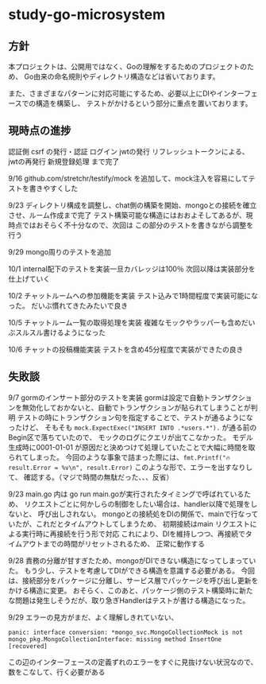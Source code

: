 # study-go-microsystem

## 方針

本プロジェクトは、公開用ではなく、Goの理解をするためのプロジェクトのため、
Go由来の命名規則やディレクトリ構造などは省いております。

また、さまざまなパターンに対応可能にするため、必要以上にDIやインターフェースでの構造を構築し、
テストがかけるという部分に重点を置いております。

## 現時点の進捗

認証側
csrf の発行・認証
ログイン jwtの発行
リフレッシュトークンによる、jwtの再発行
新規登録処理
まで完了

9/16
github.com/stretchr/testify/mock を追加して、mock注入を容易にしてテストを書きやすくした

9/23
ディレクトリ構成を調整し、chat側の構築を開始、mongoとの接続を確立させ、ルーム作成まで完了
テスト構築可能な構造にはおおよそしてあるが、現時点ではおそらく不十分なので、次回は
この部分のテストを書きながら調整を行う

9/29
mongo周りのテストを追加

10/1
internal配下のテストを実装一旦カバレッジは100％
次回以降は実装部分を仕上げていく

10/2
チャットルームへの参加機能を実装
テスト込みで1時間程度で実装可能になった。
だいぶ慣れてきたみたいで良き

10/5
チャットルーム一覧の取得処理を実装
複雑なモックやラッパーも含めだいぶスルスル書けるようになった

10/6
チャットの投稿機能実装
テストを含め45分程度で実装ができたの良き

## 失敗談
9/7 
gormのインサート部分のテストを実装
gormは設定で自動トランザクションを無効化しておかないと、自動でトランザクションが貼られてしまうことが判明
テストの時にトランザクション句を指定することで、テストが通るようになったけど、
そもそも `mock.ExpectExec("INSERT INTO .*users.*").` が通る前の Begin区で落ちていたので、
モックのログにクエリが出てこなかった。
モデル生成時に0001-01-01 が原因だと決めつけて処理していたことで大幅に時間を取られてしまった。
今回のような事象で詰まった際には、`fmt.Printf("🔥 result.Error = %v\n", result.Error)` このような形で、エラーを出すなりして、
確認する。（マジで時間の無駄だった、、、反省）

9/23
main.go 内は go run main.goが実行されたタイミングで呼ばれているため、
リクエストごとに何かしらの制御をしたい場合は、handler以降で処理をしないと、
呼び出しされない。
mongoとの接続処をDIの関係で、mainで行なっていたが、これだとタイムアウトしてしまうため、
初期接続はmain リクエストによる実行時に再接続を行う形で対応
これにより、DIを維持しつつ、再接続でタイムアウトまでの時間がリセットされるため、
正常に動作する

9/28
責務の分離が甘すぎたため、mongoがDIできない構造になってしまっていた。
もう少し、テストを考慮してDIができる構造を意識する必要がある。
今回は、接続部分をパッケージに分離し、サービス層でパッケージを呼び出し更新をかける構造に変更。
おそらく、このあと、パッケージ側のテスト構築時に新たな問題は発生しそうだが、取り急ぎHandlerはテストが書ける構造になった。

9/29
エラーの見方がまだ、よく理解しきれていない、

```
panic: interface conversion: *mongo_svc.MongoCollectionMock is not mongo_pkg.MongoCollectionInterface: missing method InsertOne [recovered]
```

この辺のインターフェースの定義ずれのエラーをすぐに見抜けない状況なので、数をこなして、行く必要がある

